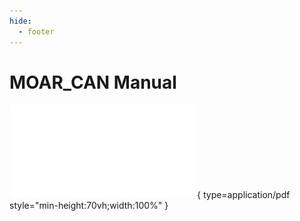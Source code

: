```yaml
---
hide:
  - footer
---
```


# MOAR_CAN Manual

![AFC-Lite Manual](../../assets/MOAR_CAN-Manual.pdf){ type=application/pdf style="min-height:70vh;width:100%" }